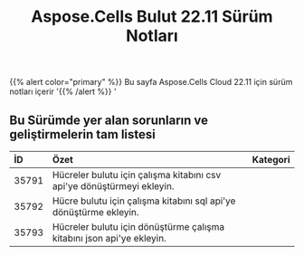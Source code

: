﻿---
title: Aspose.Cells Bulut 22.11 Sürüm Notları
second_title: Aspose.Cells Cloud Documen
type: docs
url: /tr/aspose-cells-cloud-22-11-release-notes/
description: Aspose.Cells Bulut, oluşturma, dönüştürme, birleştirme, bölme, korumalı, iç nesne işlemi vb. için Excel'i destekler
weight: 11
---
{{% alert color="primary" %}} 
Bu sayfa Aspose.Cells Cloud 22.11 için sürüm notları içerir
'{{% /alert %}} '
## **Bu Sürümde yer alan sorunların ve geliştirmelerin tam listesi**

|**İD**|**Özet**|**Kategori**|
|:- |:- |:- |
|35791 | Hücreler bulutu için çalışma kitabını csv api'ye dönüştürmeyi ekleyin.|
|35792 | Hücre bulutu için çalışma kitabını sql api'ye dönüştürme ekleyin.|
|35793 | Hücreler bulutu için dönüştürme çalışma kitabını json api'ye ekleyin.|
